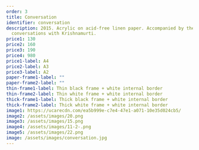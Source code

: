 ```yaml
---
order: 3
title: Conversation
identifier: conversation
description: 2015. Acrylic on acid-free linen paper. Accompanied by the recorded
  conversations with Krishnamurti.
price1: 130
price2: 160
price3: 190
price4: 980
price1-label: A4
price2-label: A3
price3-label: A2
paper-frame1-label: ""
paper-frame2-label: ""
thin-frame1-label: Thin black frame + white internal border
thin-frame2-label: Thin white frame + white internal border
thick-frame1-label: Thick black frame + white internal border
thick-frame2-label: Thick white frame + white internal border
image1: https://ucarecdn.com/ea5b999e-c7e4-47e1-a071-10e35d024cb5/
image2: /assets/images/20.png
image3: /assets/images/15.png
image4: /assets/images/11-2-.png
image5: /assets/images/22.png
image: /assets/images/conversation.jpg
---
```

